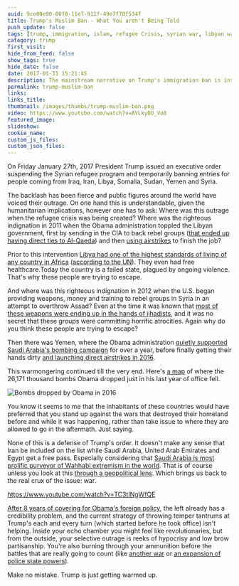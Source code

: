 ```yaml
---
uuid: 9ce00e90-00f0-11e7-911f-49e7f78f534f
title: Trump's Muslim Ban - What You aren't Being Told
push_update: false
tags: [trump, immigration, islam, refugee Crisis, syrian war, libyan war]
category: trump
first_visit:
hide_from_feed: false
show_tags: true
hide_date: false
date: 2017-01-31 15:21:45
description: The mainstream narrative on Trump's immigration ban is intentionally avoiding the core issue.
permalink: trump-muslim-ban
links:
links_title:
thumbnail: /images/thumbs/trump-muslim-ban.png
video: https://www.youtube.com/watch?v=AYLkyDO_Vo8
featured_image: 
slideshow:
cookie_name:
custom_js_files:
custom_json_files:
---
```

On Friday January 27th, 2017 President Trump issued an executive order suspending the Syrian refugee program and temporarily banning entries for people coming from Iraq, Iran, Libya, Somalia, Sudan, Yemen and Syria. 

The backlash has been fierce and public figures around the world have voiced their outrage. On one hand this is understandable, given the humanitarian implications, however one has to ask: Where was this outrage when the refugee crisis was being created? Where was the righteous indignation in 2011 when the Obama administration toppled the Libyan government, first by sending in the CIA to back rebel groups (<a href="http://www.telegraph.co.uk/news/worldnews/africaandindianocean/libya/8407047/Libyan-rebel-commander-admits-his-fighters-have-al-Qaeda-links.html">that ended up having direct ties to Al-Qaeda</a>) and then <a href="http://www.nytimes.com/2011/03/20/world/africa/20libya.html?pagewanted=all">using airstrikes</a> to finish the job?

Prior to this intervention <a href="http://www.bbc.com/news/world-africa-24472322#page">Libya had one of the highest standards of living of any country in Africa</a> (<a href="http://hdr.undp.org/en/data">according to the UN</a>). They even had free healthcare.Today the country is a failed state, plagued by ongoing violence. That's why these people are trying to escape.

And where was this righteous indignation in 2012 when the U.S. began providing weapons, money and training to rebel groups in Syria in an attempt to overthrow Assad? Even at the time it was known that <a href="http://www.nytimes.com/2012/10/15/world/middleeast/jihadists-receiving-most-arms-sent-to-syrian-rebels.html?pagewanted=all&amp;_r=0&amp;mtrref=undefined&amp;gwh=5A74ACBF48C1F2E00556C3405522D358&amp;gwt=pay">most of these weapons were ending up in the hands of jihadists</a>, and it was no secret that these groups were committing horrific atrocities. Again why do you think these people are trying to escape?

Then there was Yemen, where the Obama administration <a href="http://time.com/4531649/yemen-conflict/">quietly supported Saudi Arabia's bombing campaign</a> for over a year, before finally getting their hands dirty <a href="https://www.theguardian.com/commentisfree/2016/oct/15/us-bombed-yemen-middle-east-conflict">and launching direct airstrikes in 2016</a>. 

This warmongering continued till the very end. Here's <a href="http://www.independent.co.uk/news/world/americas/us-president-barack-obama-bomb-map-drone-wars-strikes-20000-pakistan-middle-east-afghanistan-a7534851.html">a map</a> of where the 26,171 thousand bombs Obama dropped just in his last year of office fell.

![Bombs dropped by Obama in 2016](/images/war/maps_and_charts/bombs-obama.png)

You know it seems to me that the inhabitants of these countries would have preferred that you stand up against the wars that destroyed their homeland before and while it was happening, rather than take issue to where they are allowed to go in the aftermath. Just saying.

None of this is a defense of Trump's order. It doesn't make any sense that Iran be included on the list while Saudi Arabia, United Arab Emirates and Egypt get a free pass. Especially considering that <a href="http://theweek.com/articles/570297/how-saudi-arabia-exports-radical-islam">Saudi Arabia is most prolific purveyor of Wahhabi extremism in the world</a>. That is of course unless you look at this <a href="https://www.foreignaffairs.com/articles/middle-east/2012-01-01/time-attack-iran">through a geopolitical lens</a>. Which brings us back to the real crux of the issue: war.

https://www.youtube.com/watch?v=TC3tINgWfQE

<a href="https://www.washingtonpost.com/news/wonk/wp/2013/08/29/where-did-the-antiwar-movement-go/?utm_term=.62c76bbf839f">After 8 years of covering for Obama's foreign policy</a>, the left already has a credibility problem, and the current strategy of throwing temper tantrums at Trump's each and every turn (which started before he took office) isn't helping. Inside your echo chamber you might feel like revolutionaries, but from the outside, your selective outrage is reeks of hypocrisy and low brow partisanship. You're also burning through your ammunition before the battles that are really going to count (like <a href="http://www.businessinsider.com/chinese-military-official-war-2017-1">another war</a> or <a href="https://theintercept.com/2017/01/19/trump-dhs-surveillance/">an expansion of police state powers</a>). 

Make no mistake. Trump is just getting warmed up.